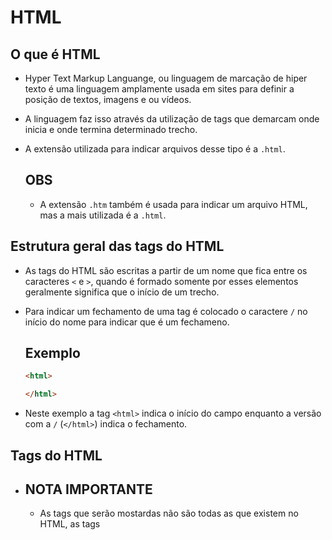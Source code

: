 # HTML

## O que é HTML

* Hyper Text Markup Languange, ou linguagem de marcação de hiper texto é uma linguagem amplamente usada em sites para definir a posição de textos, imagens e ou vídeos.
* A linguagem faz isso através da utilização de tags que demarcam onde inicia e onde termina determinado trecho.
* A extensão utilizada para indicar arquivos desse tipo é a `.html`.

  ## OBS

  * A extensão `.htm` também é usada para indicar um arquivo HTML, mas a mais utilizada é a `.html`.

## Estrutura geral das tags do HTML

* As tags do HTML são escritas a partir de um nome que fica entre os caracteres `<` e `>`, quando é formado somente por esses elementos geralmente significa que o início de um trecho.
* Para indicar um fechamento de uma tag é colocado o caractere `/` no início do nome para indicar que é um fechameno.

  ## Exemplo

    ~~~~HTML
    <html>

    </html>
    ~~~~

* Neste exemplo a tag `<html>` indica o início do campo enquanto a versão com a `/` (`</html>`) indica o fechamento.

## Tags do HTML
  
* ## NOTA IMPORTANTE

  * As tags que serão mostardas não são todas as que existem no HTML, as tags 
